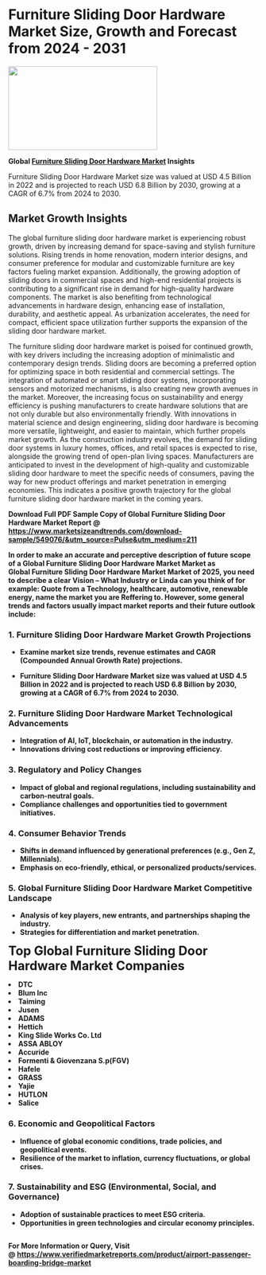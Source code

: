 <H1>Furniture Sliding Door Hardware Market Size, Growth and Forecast from 2024 - 2031</H1><img class="aligncenter size-medium wp-image-584254" src="https://thirdeyenews.in/wp-content/uploads/2024/09/Global-Market-Research-300x168.jpeg" alt="" width="300" height="168" /><p><strong>Global&nbsp;<a href="https://www.marketsizeandtrends.com/download-sample/549076/&amp;utm_source=Pulse&amp;utm_medium=211">Furniture Sliding Door Hardware Market</a> Insights</strong></p><p>Furniture Sliding Door Hardware Market size was valued at USD 4.5 Billion in 2022 and is projected to reach USD 6.8 Billion by 2030, growing at a CAGR of 6.7% from 2024 to 2030.</p><p><h2>Market Growth Insights</h2> <p>The global furniture sliding door hardware market is experiencing robust growth, driven by increasing demand for space-saving and stylish furniture solutions. Rising trends in home renovation, modern interior designs, and consumer preference for modular and customizable furniture are key factors fueling market expansion. Additionally, the growing adoption of sliding doors in commercial spaces and high-end residential projects is contributing to a significant rise in demand for high-quality hardware components. The market is also benefiting from technological advancements in hardware design, enhancing ease of installation, durability, and aesthetic appeal. As urbanization accelerates, the need for compact, efficient space utilization further supports the expansion of the sliding door hardware market.</p> <p><strong></strong></p> <p>The furniture sliding door hardware market is poised for continued growth, with key drivers including the increasing adoption of minimalistic and contemporary design trends. Sliding doors are becoming a preferred option for optimizing space in both residential and commercial settings. The integration of automated or smart sliding door systems, incorporating sensors and motorized mechanisms, is also creating new growth avenues in the market. Moreover, the increasing focus on sustainability and energy efficiency is pushing manufacturers to create hardware solutions that are not only durable but also environmentally friendly. With innovations in material science and design engineering, sliding door hardware is becoming more versatile, lightweight, and easier to maintain, which further propels market growth. As the construction industry evolves, the demand for sliding door systems in luxury homes, offices, and retail spaces is expected to rise, alongside the growing trend of open-plan living spaces. Manufacturers are anticipated to invest in the development of high-quality and customizable sliding door hardware to meet the specific needs of consumers, paving the way for new product offerings and market penetration in emerging economies. This indicates a positive growth trajectory for the global furniture sliding door hardware market in the coming years. <p><strong></p><p><span class=""><strong>Download Full PDF Sample Copy of Global Furniture Sliding Door Hardware Market Report</strong> @ <a href="https://www.marketsizeandtrends.com/download-sample/549076/&amp;utm_source=Pulse&amp;utm_medium=211" target="_blank">https://www.marketsizeandtrends.com/download-sample/549076/&amp;utm_source=Pulse&amp;utm_medium=211</a></span></p><p>In order to make an accurate and perceptive description of future scope of a Global&nbsp;Furniture Sliding Door Hardware Market Market as Global&nbsp;Furniture Sliding Door Hardware Market Market of 2025, you need to describe a clear Vision &ndash; What Industry or Linda can you think of for example: Quote from a Technology, healthcare, automotive, renewable energy, name the market you are Reffering to. However, some general trends and factors usually impact market reports and their future outlook include:</p><h3>1.&nbsp;<strong>Furniture Sliding Door Hardware Market Growth Projections</strong></h3><ul><li>Examine market size trends, revenue estimates and CAGR (Compounded Annual Growth Rate) projections.</li><li><p>Furniture Sliding Door Hardware Market size was valued at USD 4.5 Billion in 2022 and is projected to reach USD 6.8 Billion by 2030, growing at a CAGR of 6.7% from 2024 to 2030.</p></li></ul><h3>2.&nbsp;<strong>Furniture Sliding Door Hardware Market Technological Advancements</strong></h3><ul><li>Integration of AI, IoT, blockchain, or automation in the industry.</li><li>Innovations driving cost reductions or improving efficiency.</li></ul><h3>3.&nbsp;<strong>Regulatory and Policy Changes</strong></h3><ul><li>Impact of global and regional regulations, including sustainability and carbon-neutral goals.</li><li>Compliance challenges and opportunities tied to government initiatives.</li></ul><h3>4.&nbsp;<strong>Consumer Behavior Trends</strong></h3><ul><li>Shifts in demand influenced by generational preferences (e.g., Gen Z, Millennials).</li><li>Emphasis on eco-friendly, ethical, or personalized products/services.</li></ul><h3>5.&nbsp;<strong>Global Furniture Sliding Door Hardware Market Competitive Landscape</strong></h3><ul><li>Analysis of key players, new entrants, and partnerships shaping the industry.</li><li>Strategies for differentiation and market penetration.</li></ul><p data-pm-slice="1 1 []"><span style="color: inherit; font-family: inherit; font-size: 25px;">Top Global Furniture Sliding Door Hardware Market Companies</span></p><div class="" data-test-id=""><p><li>DTC</li><li> Blum Inc</li><li> Taiming</li><li> Jusen</li><li> ADAMS</li><li> Hettich</li><li> King Slide Works Co. Ltd</li><li> ASSA ABLOY</li><li> Accuride</li><li> Formenti & Giovenzana S.p(FGV)</li><li> Hafele</li><li> GRASS</li><li> Yajie</li><li> HUTLON</li><li> Salice</li></p></div><h3>6.&nbsp;<strong>Economic and Geopolitical Factors</strong></h3><ul><li>Influence of global economic conditions, trade policies, and geopolitical events.</li><li>Resilience of the market to inflation, currency fluctuations, or global crises.</li></ul><h3>7.&nbsp;<strong>Sustainability and ESG (Environmental, Social, and Governance)</strong></h3><ul><li>Adoption of sustainable practices to meet ESG criteria.</li><li>Opportunities in green technologies and circular economy principles.</li></ul><h2><strong style="font-size: 14px;">For More Information or Query, Visit @&nbsp;</strong><a style="background-color: #ffffff; font-size: 14px;" href="https://www.marketsizeandtrends.com/report/furniture-sliding-door-hardware-market/" target="_blank">https://www.verifiedmarketreports.com/product/airport-passenger-boarding-bridge-market</a></h2>
